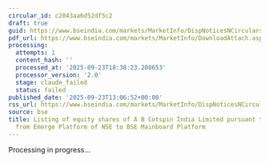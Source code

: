 ```yaml
---
circular_id: c2043aa6d52df5c2
draft: true
guid: https://www.bseindia.com/markets/MarketInfo/DispNoticesNCirculars.aspx?Noticeid={C581574C-02D7-45FD-94AB-4B1FA35C3AF9}&noticeno=20250923-59&dt=09/23/2025&icount=59&totcount=84&flag=0
pdf_url: https://www.bseindia.com/markets/MarketInfo/DownloadAttach.aspx?id=20250923-59&attachedId=00b3d53c-ce74-4c5e-924d-57e9df246d31
processing:
  attempts: 1
  content_hash: ''
  processed_at: '2025-09-23T18:38:23.208653'
  processor_version: '2.0'
  stage: claude_failed
  status: failed
published_date: '2025-09-23T13:06:52+00:00'
rss_url: https://www.bseindia.com/markets/MarketInfo/DispNoticesNCirculars.aspx?Noticeid={C581574C-02D7-45FD-94AB-4B1FA35C3AF9}&noticeno=20250923-59&dt=09/23/2025&icount=59&totcount=84&flag=0
source: bse
title: Listing of equity shares of A B Cotspin India Limited pursuant to Direct Listing
  from Emerge Platform of NSE to BSE Mainboard Platform
---
```


Processing in progress...
